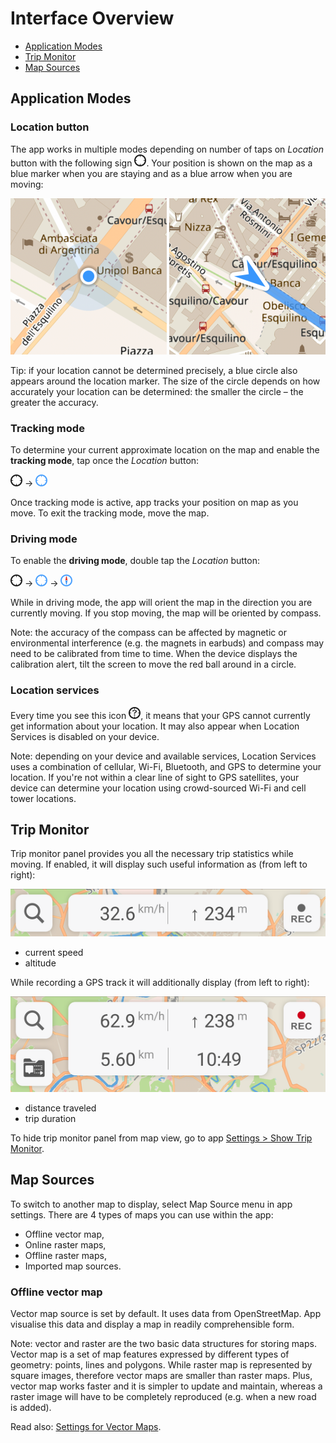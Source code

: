 # Interface Overview

* [Application Modes]()
* [Trip Monitor]()
* [Map Sources]()

## Application Modes

### Location button

The app works in multiple modes depending on number of taps on _Location_ button with the following sign ![](/assets/icon_gps.png). Your position is shown on the map as a blue marker when you are staying and as a blue arrow when you are moving:

![](/assets/map_location.png) ![](/assets/map_driving.png)

Tip: if your location cannot be determined precisely, a blue circle also appears around the location marker. The size of the circle depends on how accurately your location can be determined: the smaller the circle – the greater the accuracy.

### Tracking mode

To determine your current approximate location on the map and enable the **tracking mode**, tap once the _Location_ button:

![](/assets/icon_gps.png) → ![](/assets/icon_gps_act.png)

Once tracking mode is active, app tracks your position on map as you move. To exit the tracking mode, move the map.

### Driving mode

To enable the **driving mode**, double tap the _Location_ button:

![](/assets/icon_gps.png) → ![](/assets/icon_gps_act.png) → ![](/assets/icon_compas.png)

While in driving mode, the app will orient the map in the direction you are currently moving. If you stop moving, the map will be oriented by compass.

Note: the accuracy of the compass can be affected by magnetic or environmental interference \(e.g. the magnets in earbuds\) and compass may need to be calibrated from time to time. When the device displays the calibration alert, tilt the screen to move the red ball around in a circle.

### Location services

Every time you see this icon ![](/assets/icon_question.png), it means that your GPS cannot currently get information about your location. It may also appear when Location Services is disabled on your device.

Note: depending on your device and available services, Location Services uses a combination of cellular, Wi-Fi, Bluetooth, and GPS to determine your location. If you're not within a clear line of sight to GPS satellites, your device can determine your location using crowd-sourced Wi-Fi and cell tower locations.

## Trip Monitor

Trip monitor panel provides you all the necessary trip statistics while moving. If enabled, it will display such useful information as \(from left to right\):

![](/assets/trip_monitor_1.png)

* current speed
* altitude

While recording a GPS track it will additionally display \(from left to right\):

![](/assets/trip_monitor_2.png)

* distance traveled
* trip duration

To hide trip monitor panel from map view, go to app [Settings &gt; Show Trip Monitor]().

## Map Sources

To switch to another map to display, select Map Source menu in app settings. There are 4 types of maps you can use within the app:

* Offline vector map,
* Online raster maps,
* Offline raster maps,
* Imported map sources.

### Offline vector map

Vector map source is set by default. It uses data from OpenStreetMap. App visualise this data and display a map in readily comprehensible form.

Note: vector and raster are the two basic data structures for storing maps. Vector map is a set of map features expressed by different types of geometry: points, lines and polygons. While raster map is represented by square images, therefore vector maps are smaller than raster maps. Plus, vector map works faster and it is simpler to update and maintain, whereas a raster image will have to be completely reproduced \(e.g. when a new road is added\).

Read also: [Settings for Vector Maps]().

